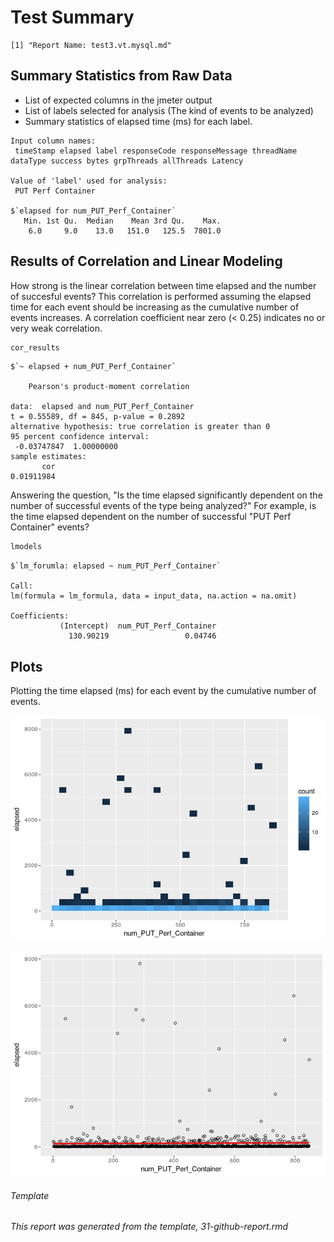 Test Summary
================

    [1] "Report Name: test3.vt.mysql.md"

Summary Statistics from Raw Data
--------------------------------

-   List of expected columns in the jmeter output
-   List of labels selected for analysis (The kind of events to be analyzed)
-   Summary statistics of elapsed time (ms) for each label.

<!-- -->

    Input column names:
     timeStamp elapsed label responseCode responseMessage threadName dataType success bytes grpThreads allThreads Latency

    Value of 'label' used for analysis:
     PUT Perf Container

    $`elapsed for num_PUT_Perf_Container`
       Min. 1st Qu.  Median    Mean 3rd Qu.    Max. 
        6.0     9.0    13.0   151.0   125.5  7801.0 

Results of Correlation and Linear Modeling
------------------------------------------

How strong is the linear correlation between time elapsed and the number of succesful events? This correlation is performed assuming the elapsed time for each event should be increasing as the cumulative number of events increases. A correlation coefficient near zero (&lt; 0.25) indicates no or very weak correlation.

``` r
cor_results
```

    $`~ elapsed + num_PUT_Perf_Container`

        Pearson's product-moment correlation

    data:  elapsed and num_PUT_Perf_Container
    t = 0.55589, df = 845, p-value = 0.2892
    alternative hypothesis: true correlation is greater than 0
    95 percent confidence interval:
     -0.03747847  1.00000000
    sample estimates:
           cor 
    0.01911984 

Answering the question, "Is the time elapsed significantly dependent on the number of successful events of the type being analyzed?" For example, is the time elapsed dependent on the number of successful "PUT Perf Container" events?

``` r
lmodels
```

    $`lm_forumla: elapsed ~ num_PUT_Perf_Container`

    Call:
    lm(formula = lm_formula, data = input_data, na.action = na.omit)

    Coefficients:
               (Intercept)  num_PUT_Perf_Container  
                 130.90219                 0.04746  

Plots
-----

Plotting the time elapsed (ms) for each event by the cumulative number of events.

![](test3.vt.mysql_files/figure-markdown_github/bin_plots-1.png)

![](test3.vt.mysql_files/figure-markdown_github/dot_plots-1.png)

###### Template

*This report was generated from the template, 31-github-report.rmd*
